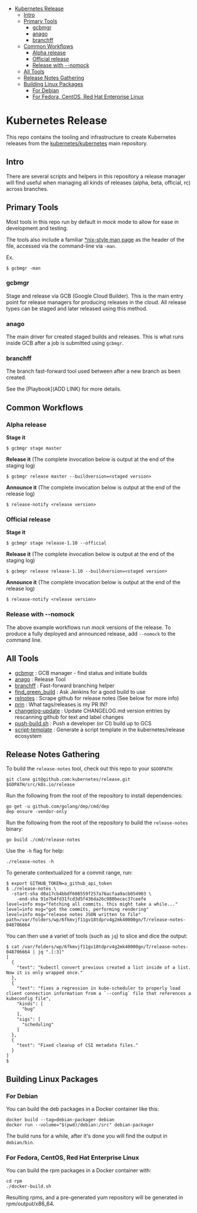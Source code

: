 <!-- BEGIN MUNGE: GENERATED_TOC -->
- [Kubernetes Release](#kubernetes-release)
  - [Intro](#intro)
  - [Primary Tools](#primary-tools)
    - [gcbmgr](#gcbmgr)
    - [anago](#anago)
    - [branchff](#branchff)
  - [Common Workflows](#common-workflows)
    - [Alpha release](#alpha-release)
    - [Official release](#official-release)
    - [Release with --nomock](#release-with---nomock)
  - [All Tools](#all-tools)
  - [Release Notes Gathering](#release-notes-gathering)
  - [Building Linux Packages](#building-linux-packages)
    - [For Debian](#for-debian)
    - [For Fedora, CentOS, Red Hat Enterprise Linux](#for-fedora-centos-red-hat-enterprise-linux)
<!-- END MUNGE: GENERATED_TOC -->

# Kubernetes Release

This repo contains the tooling and infrastructure to create Kubernetes releases from the [kubernetes/kubernetes](https://github.com/kubernetes/kubernetes) main repository.

## Intro

There are several scripts and helpers in this repository a release
manager will find useful when managing all kinds of releases (alpha,
beta, official, rc) across branches.

## Primary Tools

Most tools in this repo run by default in *mock* mode to allow for ease in
development and testing.

The tools also include a familiar [\*nix-style man
page](https://github.com/kubernetes/release/blob/master/anago) as the header of the file, accessed via the command-line via `-man`.

Ex.
```
$ gcbmgr -man
```

### gcbmgr

Stage and release via GCB (Google Cloud Builder).  This is the main entry point
for release managers for producing releases in the cloud.  All release types
can be staged and later released using this method.

### anago

The main driver for created staged builds and releases.  This is what runs
inside GCB after a job is submitted using `gcbmgr`.

### branchff

The branch fast-forward tool used between after a new branch as been created.

See the [Playbook](ADD LINK) for more details.

## Common Workflows

### Alpha release

**Stage it**
```
$ gcbmgr stage master
```
**Release it**
(The complete invocation below is output at the end of the staging log)
```
$ gcbmgr release master --buildversion=<staged version>
```

**Announce it**
(The complete invocation below is output at the end of the release log)
```
$ release-notify <release version>
```

### Official release

**Stage it**
```
$ gcbmgr stage release-1.10 --official
```
**Release it**
(The complete invocation below is output at the end of the staging log)
```
$ gcbmgr release release-1.10 --buildversion=<staged version>
```

**Announce it**
(The complete invocation below is output at the end of the release log)
```
$ release-notify <release version>
```

### Release with --nomock

The above example workflows run *mock* versions of the release.  To produce
a fully deployed and announced release, add `--nomock` to the command line.


## All Tools

* [gcbmgr](https://github.com/kubernetes/release/blob/master/gcbmgr) : GCB manager - find status and initiate builds
* [anago](https://github.com/kubernetes/release/blob/master/anago) : Release Tool
* [branchff](https://github.com/kubernetes/release/blob/master/branchff) : Fast-forward branching helper
* [find_green_build](https://github.com/kubernetes/release/blob/master/find_green_build) : Ask Jenkins for a good build to use
* [relnotes](https://github.com/kubernetes/release/blob/master/relnotes) : Scrape github for release notes \(See below for more info\)
* [prin](https://github.com/kubernetes/release/blob/master/prin) : What tags/releases is my PR IN?
* [changelog-update](https://github.com/kubernetes/release/blob/master/changelog-update) : Update CHANGELOG.md version entries by rescanning github for text and label changes
* [push-build.sh](https://github.com/kubernetes/release/blob/master/push-build.sh) : Push a developer (or CI) build up to GCS
* [script-template](https://github.com/kubernetes/release/blob/master/script-template) : Generate a script template in the kubernetes/release ecosystem

## Release Notes Gathering

To build the `release-notes` tool, check out this repo to your `$GOOPATH`:

```
git clone git@github.com:kubernetes/release.git $GOPATH/src/k8s.io/release
```

Run the following from the root of the repository to install dependencies:

```
go get -u github.com/golang/dep/cmd/dep
dep ensure -vendor-only
```

Run the following from the root of the repository to build the `release-notes` binary:

```
go build ./cmd/release-notes
```

Use the `-h` flag for help:

```
./release-notes -h
```

To generate contextualized for a commit range, run:

```
$ export GITHUB_TOKEN=a_github_api_token
$ ./release-notes \
  -start-sha d0a17cb4bbdf608559f257a76acfaa9acb054903 \
	-end-sha 91e7b4fd31fcd3d5f436da26c980becec37ceefe
level=info msg="fetching all commits. this might take a while..."
level=info msg="got the commits, performing rendering"
level=info msg="release notes JSON written to file" path=/var/folders/wp/6fkmvjf11gv18tdprv4g2mk40000gn/T/release-notes-048706664
```

You can then use a variet of tools (such as `jq`) to slice and dice the output:

```
$ cat /var/folders/wp/6fkmvjf11gv18tdprv4g2mk40000gn/T/release-notes-048706664 | jq ".[:3]"
[
  {
    "text": "kubectl convert previous created a list inside of a list.  Now it is only wrapped once."
  },
  {
    "text": "fixes a regression in kube-scheduler to properly load client connection information from a `--config` file that references a kubeconfig file",
    "kinds": [
      "bug"
    ],
    "sigs": [
      "scheduling"
    ]
  },
  {
    "text": "Fixed cleanup of CSI metadata files."
  }
]
$
```

## Building Linux Packages

### For Debian

You can build the deb packages in a Docker container like this:
```
docker build --tag=debian-packager debian
docker run --volume="$(pwd)/debian:/src" debian-packager
```

The build runs for a while, after it's done you will find the output in `debian/bin`.

### For Fedora, CentOS, Red Hat Enterprise Linux

You can build the rpm packages in a Docker container with:

```
cd rpm
./docker-build.sh
```

Resulting rpms, and a pre-generated yum repository will be generated in rpm/output/x86_64.
